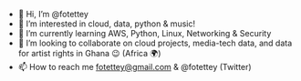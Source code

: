 - 👋 Hi, I’m @fotettey
- 👀 I’m interested in cloud, data, python & music!
- 🌱 I’m currently learning AWS, Python, Linux, Networking & Security
- 💞️ I’m looking to collaborate on cloud projects, media-tech data, and data for artist rights in Ghana 😉 (Africa 🌍)
- 📫 How to reach me fotettey@gmail.com & @fotettey (Twitter)

<!---
fotettey/fotettey is a ✨ special ✨ repository because its `README.md` (this file) appears on your GitHub profile.
You can click the Preview link to take a look at your changes.
--->
